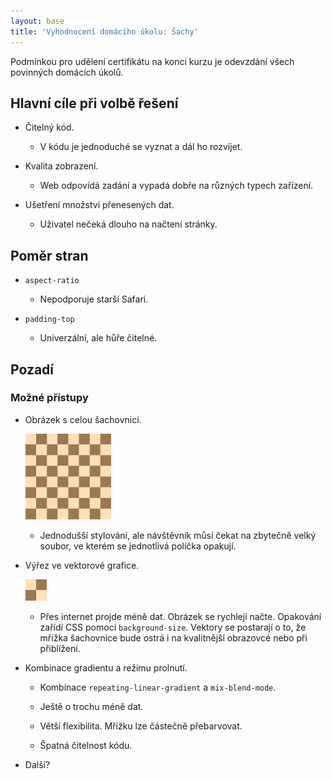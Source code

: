 ```yaml
---
layout: base
title: 'Vyhodnocení domácího úkolu: Šachy'
---
```


Podmínkou pro udělení certifikátu na konci kurzu je odevzdání všech povinných domácích úkolů.

## Hlavní cíle při volbě řešení

- Čitelný kód.

  - V kódu je jednoduché se vyznat a dál ho rozvíjet.

- Kvalita zobrazení.

  - Web odpovídá zadání a vypadá dobře na různých typech zařízení.

- Ušetření množství přenesených dat.

  - Uživatel nečeká dlouho na načtení stránky.

## Poměr stran

- `aspect-ratio`

  - Nepodporuje starší Safari.

- `padding-top`

  - Univerzální, ale hůře čitelné.

## Pozadí

### Možné přístupy

- Obrázek s celou šachovnicí.

  ![](static/screenshots/cele-pozadi-sachovnice.png)

  - Jednodušší stylování, ale návštěvník můsí čekat na zbytečně velký soubor, ve kterém se jednotlivá políčka opakují.

- Výřez ve vektorové grafice.

  ![](static/screenshots/vyrez-pozadi-sachovnice.png)

  - Přes internet projde méně dat. Obrázek se rychleji načte. Opakování zařídí CSS pomocí `background‑size`. Vektory se postarají o to, že mřížka šachovnice bude ostrá i na kvalitnější obrazovcé nebo při přiblížení.

- Kombinace gradientu a režimu prolnutí.

  - Kombinace `repeating‑linear‑gradient` a `mix‑blend‑mode`.

  - Ještě o trochu méně dat.

  - Větší flexibilita. Mřížku lze částečně přebarvovat.

  - Špatná čitelnost kódu.

- Další?
